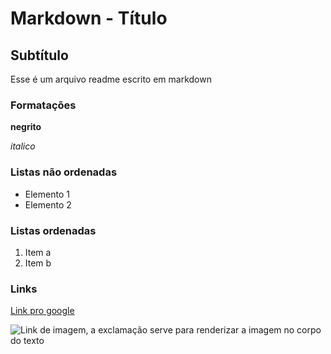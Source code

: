 # Markdown - Título

## Subtítulo

Esse é um arquivo readme escrito em markdown

### Formatações

**negrito**

_italico_

### Listas não ordenadas
- Elemento 1
- Elemento 2

### Listas ordenadas
1) Item a
2) Item b

### Links

[Link pro google](https://www.google.com)

![Link de imagem, a exclamação serve para renderizar a imagem no corpo do texto](https://avatars.githubusercontent.com/u/18133?s=200&v=4)
